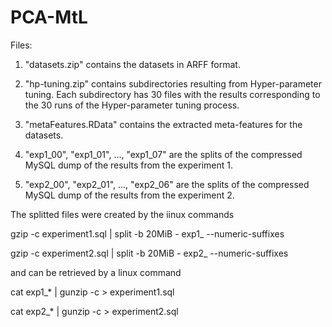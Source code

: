# PCA-MtL

Files:

1) "datasets.zip" contains the datasets in ARFF format.

2) "hp-tuning.zip" contains subdirectories resulting from Hyper-parameter tuning. Each subdirectory has 30 files with the results corresponding to the 30 runs of the Hyper-parameter tuning process.

3) "metaFeatures.RData" contains the extracted meta-features for the datasets.

4) "exp1_00", "exp1_01", ..., "exp1_07" are the splits of the compressed MySQL dump of the results from the experiment 1.

5) "exp2_00", "exp2_01", ..., "exp2_06" are the splits of the compressed MySQL dump of the results from the experiment 2.

The splitted files were created by the iinux commands

gzip -c experiment1.sql | split -b 20MiB - exp1_ --numeric-suffixes

gzip -c experiment2.sql | split -b 20MiB - exp2_ --numeric-suffixes

and can be retrieved by a linux command

cat exp1_* | gunzip -c > experiment1.sql

cat exp2_* | gunzip -c > experiment2.sql
